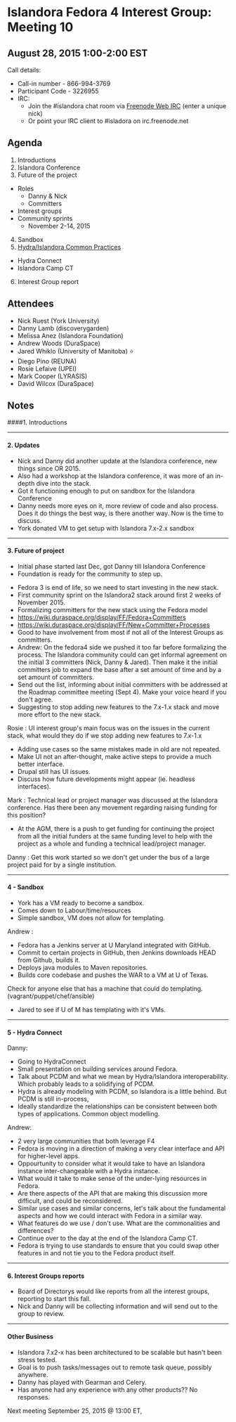 # Islandora Fedora 4 Interest Group: Meeting 10

## August 28, 2015 1:00-2:00 EST

Call details:
  * Call-in number - 866-994-3769
  * Participant Code - 3226955
  * IRC:
    * Join the #islandora chat room via [Freenode Web IRC](https://webchat.freenode.net/) (enter a unique nick)
    * Or point your IRC client to #isladora on irc.freenode.net

## Agenda

1. Introductions
2. Islandora Conference
3. Future of the project
  * Roles
    * Danny & Nick
    * Committers
  * Interest groups
  * Community sprints
    * November 2-14, 2015
4. Sandbox
5. [Hydra/Islandora Common Practices](https://docs.google.com/document/d/1BDrInNgg2aA6i6i4fi7zH6pK6HfsPamJgkce3pjRslg/edit#heading=h.uk7m472me211)
  * Hydra Connect
  * Islandora Camp CT
6. Interest Group report

## Attendees

* Nick Ruest (York University)
* Danny Lamb (discoverygarden)
* Melissa Anez (Islandora Foundation)
* Andrew Woods (DuraSpace)
* Jared Whiklo (University of Manitoba) :star:
* Diego Pino (REUNA)
* Rosie Lefaive (UPEI)
* Mark Cooper (LYRASIS)
* David Wilcox (DuraSpace)

## Notes

####1. Introductions
 
- - -
#### 2. Updates
 * Nick and Danny did another update at the Islandora conference, new things since OR 2015.
 * Also had a workshop at the Islandora conference, it was more of an in-depth dive into the stack.
 * Got it functioning enough to put on sandbox for the Islandora Conference
 * Danny needs more eyes on it, more review of code and also process. Does it do things the best way, is there another way. Now is the time to discuss.
 * York donated VM to get setup with Islandora 7.x-2.x sandbox

- - -
#### 3. Future of project
 * Initial phase started last Dec, got Danny till Islandora Conference
 * Foundation is ready for the community to step up.
 - Fedora 3 is end of life, so we need to start investing in the new stack.
 - First community sprint on the Islandora2 stack around first 2 weeks of November 2015.
 - Formalizing committers for the new stack using the Fedora model
  - https://wiki.duraspace.org/display/FF/Fedora+Committers
  - https://wiki.duraspace.org/display/FF/New+Committer+Processes
 - Good to have involvement from most if not all of the Interest Groups as committers.
 - Andrew: On the fedora4 side we pushed it too far before formalizing the process. The Islandora community could can get informal agreement on the initial 3 committers (Nick, Danny & Jared). Then make it the initial committers job to expand the base after a set amount of time and by a set amount of committers.
 - Send out the list, informing about initial committers with be addressed at the Roadmap committee meeting (Sept 4). Make your voice heard if you don't agree.
 - Suggesting to stop adding new features to the 7.x-1.x stack and move more effort to the new stack.

Rosie : UI interest group's main focus was on the issues in the current stack, what would they do if we stop adding new features to 7.x-1.x
 - Adding use cases so the same mistakes made in old are not repeated.
 - Make UI not an after-thought, make active steps to provide a much better interface.
 - Drupal still has UI issues.
 - Discuss how future developments might appear (ie. headless interfaces).

Mark : Technical lead or project manager was discussed at the Islandora conference. Has there been any movement regarding raising funding for this position?
 - At the AGM, there is a push to get funding for continuing the project from all the initial funders at the same funding level to help with the project as a whole and funding a technical lead/project manager.

Danny : Get this work started so we don't get under the bus of a large project paid for by a single institution.
- - -
#### 4 - Sandbox
 - York has a VM ready to become a sandbox.
 - Comes down to Labour/time/resources
 - Simple sandbox, VM does not allow for templating.

Andrew : 
 - Fedora has a Jenkins server at U Maryland integrated with GitHub.
 - Commit to certain projects in GitHub, then Jenkins downloads HEAD from Github, builds it.
 - Deploys java modules to Maven repositories.
 - Builds core codebase and pushes the WAR to a VM at U of Texas.

Check for anyone else that has a machine that could do templating. (vagrant/puppet/chef/ansible)
 - Jared to see if U of M has templating with it's VMs.

- - -
#### 5 - Hydra Connect
Danny:
 - Going to HydraConnect
 - Small presentation on building services around Fedora.
 - Talk about PCDM and what we mean by Hydra/Islandora interoperability. Which probably leads to a solidifying of PCDM.
 - Hydra is already modeling with PCDM, so Islandora is a little behind. But PCDM is still in-process, 
 - Ideally standardize the relationships can be consistent between both types of applications. Common object modelling.

Andrew:
 - 2 very large communities that both leverage F4
 - Fedora is moving in a direction of making a very clear interface and API for higher-level apps.
 - Oppourtunity to consider what it would take to have an Islandora instance inter-changeable with a Hydra instance.
 - What would it take to make sense of the under-lying resources in Fedora.
 - Are there aspects of the API that are making this discussion more difficult, and could be reconsidered.
 - Similar use cases and similar concerns, let's talk about the fundamental aspects and how we could interact with Fedora in a similar way.
 - What features do we use / don't use. What are the commonalities and differences?
 - Continue over to the day at the end of the Islandora Camp CT.
 - Fedora is trying to use standards to ensure that you could swap other features in and not tie you to the Fedora product itself. 

- - -
#### 6. Interest Groups reports
 - Board of Directorys would like reports from all the interest groups, reporting to start this fall.
 - Nick and Danny will be collecting information and will send out to the group to review.

- - -
#### Other Business  
 - Islandora 7.x2-x has been architectured to be scalable but hasn't been stress tested. 
 - Goal is to push tasks/messages out to remote task queue, possibly anywhere.
 - Danny has played with Gearman and Celery.
 - Has anyone had any experience with any other products?? No responses.
 
Next meeting September 25, 2015 @ 13:00 ET,

